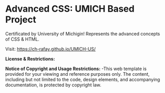 # Advanced CSS: UMICH Based Project 
Certificated by University of Michigin! Represents the advanced concepts of CSS & HTML.

Visit:  https://ch-rafay.github.io/UMICH-US/  



**License & Restrictions:**

**Notice of Copyright and Usage Restrictions:**
-This web template is provided for your viewing and reference purposes only. The content, including but not limited to the code, design elements, and accompanying documentation, is protected by copyright law.

